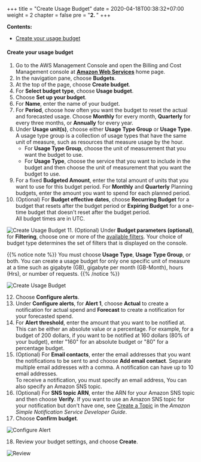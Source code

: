 +++
title = "Create Usage Budget"
date = 2020-04-18T00:38:32+07:00
weight = 2
chapter = false
pre = "<b>2. </b>"
+++

**Contents:**
- [Create your usage budget](#create-your-usage-budget)

#### Create your usage budget

1. Go to the AWS Management Console and open the Billing and Cost Management console at **[Amazon Web Services](https://console.aws.amazon.com/billing/home?#/budgets)** home page.
2. In the navigation pane, choose **Budgets**.
3. At the top of the page, choose **Create budget**.
4. For **Select budget type**, choose **Usage budget**.
5. Choose **Set up your budget**.
6. For **Name**, enter the name of your budget.
7. For **Period**, choose how often you want the budget to reset the actual and forecasted usage. Choose **Monthly** for every month, **Quarterly** for every three months, or **Annually** for every year.
8. Under **Usage unit(s)**, choose either **Usage Type Group** or **Usage Type**. A usage type group is a collection of usage types that have the same unit of measure, such as resources that measure usage by the hour.
    + For **Usage Type Group**, choose the unit of measurement that you want the budget to use.
    + For **Usage Type**, choose the service that you want to include in the budget and then choose the unit of measurement that you want the budget to use.
9. For a fixed **Budgeted Amount**, enter the total amount of units that you want to use for this budget period. For **Monthly** and **Quarterly** Planning budgets, enter the amount you want to spend for each planned period.
10. (Optional) For **Budget effective dates**, choose **Recurring Budget** for a budget that resets after the budget period or **Expiring Budget** for a one-time budget that doesn't reset after the budget period.   
    All budget times are in UTC.

![Create Usage Budget](/images/4-budget/UsageBudget/usage-budget-1.PNG?width=90pc)
11.  (Optional) Under **Budget parameters (optional)**, for **Filtering**, choose one or more of the [available filters](https://docs.aws.amazon.com/awsaccountbilling/latest/aboutv2/budgets-create-filters.html). Your choice of budget type determines the set of filters that is displayed on the console.  

{{% notice note %}}
You must choose **Usage Type**, **Usage Type Group**, or both. You can create a usage budget for only one specific unit of measure at a time such as gigabyte (GB), gigabyte per month (GB-Month), hours (Hrs), or number of requests.
{{% /notice %}}

![Create Usage Budget](/images/4-budget/UsageBudget/usage-budget-2.PNG?width=90pc)

12. Choose **Configure alerts**.
13. Under **Configure alerts**, for **Alert 1**, choose **Actual** to create a notification for actual spend and **Forecast** to create a notification for your forecasted spend.
14. For **Alert threshold**, enter the amount that you want to be notified at. This can be either an absolute value or a percentage. For example, for a budget of 200 dollars, if you want to be notified at 160 dollars (80% of your budget), enter "160" for an absolute budget or "80" for a percentage budget. 
15. (Optional) For **Email contacts**, enter the email addresses that you want the notifications to be sent to and choose **Add email contact**. Separate multiple email addresses with a comma. A notification can have up to 10 email addresses.  
    To receive a notification, you must specify an email address, You can also specify an Amazon SNS topic.
16. (Optional) For **SNS topic ARN**, enter the ARN for your Amazon SNS topic and then choose **Verify**. If you want to use an Amazon SNS topic for your notification but don't have one, see [Create a Topic](https://docs.aws.amazon.com/sns/latest/dg/sns-tutorial-create-topic.html) in the *Amazon Simple Notification Service Developer Guide*.  
17. Choose **Confirm budget**.

![Configure Alert](/images/4-budget/UsageBudget/usage-budget-3.PNG?width=90pc)

18. Review your budget settings, and choose **Create**.

![Review](/images/4-budget/UsageBudget/usage-budget-4.PNG?width=90pc)

